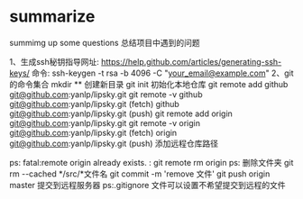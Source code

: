 # summarize
 summimg up some questions
总结项目中遇到的问题

1、生成ssh秘钥指导网址:
	https://help.github.com/articles/generating-ssh-keys/
命令:
    ssh-keygen -t rsa -b 4096 -C "your_email@example.com"
2、git的命令集合
	mkdir **  创建新目录
	git init  初始化本地仓库
	git remote add github git@github.com:yanlp/lipsky.git
		git remote -v
			github  git@github.com:yanlp/lipsky.git (fetch)
			github  git@github.com:yanlp/lipsky.git (push)
	git remote add origin git@github.com:yanlp/lipsky.git
		git remote -v
			origin  git@github.com:yanlp/lipsky.git (fetch)
			origin  git@github.com:yanlp/lipsky.git (push)
	添加远程仓库路径

ps: fatal:remote origin already exists.
: git remote rm origin
ps: 删除文件夹
  git rm --cached */src/\*文件名
  git commit -m 'remove 文件'
  git push origin master 提交到远程服务器
ps:.gitignore 文件可以设置不希望提交到远程的文件